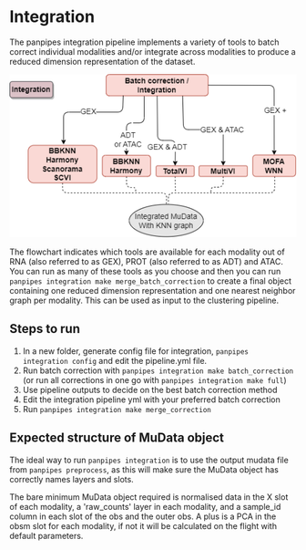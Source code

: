 # Integration

The panpipes integration pipeline implements a variety of tools to batch correct individual modalities and/or integrate across modalities to produce a reduced dimension representation of the dataset.

![integration_flowchart](../img/integration_coloured.drawio.png)

The flowchart indicates which tools are available for each modality out of RNA (also referred to as GEX), PROT (also referred to as ADT) and ATAC. You can run as many of these tools as you choose and then you can run `panpipes integration make merge_batch_correction` to create a final object containing one reduced dimension representation and one nearest neighbor graph per modality. This can be used as input to the clustering pipeline.

## Steps to run

1. In a new folder, generate config file for integration,
    `panpipes integration config` and edit the pipeline.yml file.
2. Run batch correction with
    `panpipes integration make batch_correction` (or run all corrections
    in one go with `panpipes integration make full`)
3. Use pipeline outputs to decide on the best batch correction method
4. Edit the integration pipeline yml with your preferred batch
    correction
5. Run `panpipes integration make merge_correction`

## Expected structure of MuData object

The ideal way to run `panpipes integration` is to use the output mudata file from `panpipes preprocess`, as this will make sure the MuData object has correctly names layers and slots.

The bare minimum MuData object required is normalised data in the X slot of each modality,  a 'raw_counts' layer in each modality, and a sample_id column in each slot of the obs and the outer obs. A plus is a PCA in the obsm slot for each modality, if not it will be calculated on the flight with default parameters.
